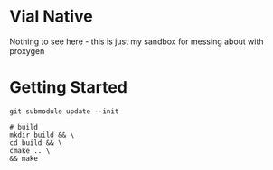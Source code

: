# Vial Native

Nothing to see here - this is just my sandbox for messing about with proxygen

# Getting Started
```
git submodule update --init

# build
mkdir build && \
cd build && \
cmake .. \
&& make
```
